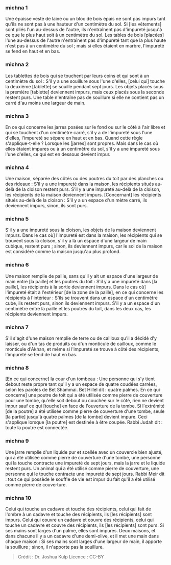 
### michna 1
Une épaisse veste de laine ou un bloc de bois épais ne sont pas impurs tant qu'ils ne sont pas à une hauteur d'un centimètre du sol. Si [les vêtements] sont pliés l'un au-dessus de l'autre, ils n'entraînent pas d'impureté jusqu'à ce que le plus haut soit à un centimètre du sol. Les tables de bois [placées] l'une au-dessus de l'autre n'entraînent pas d'impureté tant que la plus haute n'est pas à un centimètre du sol ; mais si elles étaient en marbre, l'impureté se fend en haut et en bas.

### michna 2
Les tablettes de bois qui se touchent par leurs coins et qui sont à un centimètre du sol : S'il y a une souillure sous l'une d'elles, [celui qui] touche la deuxième [tablette] se souille pendant sept jours. Les objets placés sous la première [tablette] deviennent impurs, mais ceux placés sous la seconde restent purs. Une table n'entraîne pas de souillure si elle ne contient pas un carré d'au moins une largeur de main.

### michna 3
En ce qui concerne les jarres posées sur le fond ou sur le côté à l'air libre et qui se touchent d'un centimètre carré, s'il y a de l'impureté sous l'une d'elles, l'impureté se sépare en haut et en bas. Quand cette règle s'applique-t-elle ? Lorsque les [jarres] sont propres. Mais dans le cas où elles étaient impures ou à un centimètre du sol, s'il y a une impureté sous l'une d'elles, ce qui est en dessous devient impur.

### michna 4
Une maison, séparée des côtés ou des poutres du toit par des planches ou des rideaux : S'il y a une impureté dans la maison, les récipients situés au-delà de la cloison restent purs. S'il y a une impureté au-delà de la cloison, les récipients de la maison deviennent impurs.  [Concernant] les récipients situés au-delà de la cloison : S'il y a un espace d'un mètre carré, ils deviennent impurs, sinon, ils sont purs.

### michna 5
S'il y a une impureté sous la cloison, les objets de la maison deviennent impurs. Dans le cas où] l'impureté est dans la maison, les récipients qui se trouvent sous la cloison, s'il y a là un espace d'une largeur de main cubique, restent purs ; sinon, ils deviennent impurs, car le sol de la maison est considéré comme la maison jusqu'au plus profond.

### michna 6
Une maison remplie de paille, sans qu'il y ait un espace d'une largeur de main entre [la paille] et les poutres du toit : S'il y a une impureté dans [la paille], les récipients à la sortie deviennent impurs. Dans le cas où] l'impureté était à l'extérieur [de la zone de la paille], en ce qui concerne les récipients à l'intérieur : S'ils se trouvent dans un espace d'un centimètre cube, ils restent purs, sinon ils deviennent impurs. S'il y a un espace d'un centimètre entre la paille et les poutres du toit, dans les deux cas, les récipients deviennent impurs.

### michna 7
S'il s'agit d'une maison remplie de terre ou de cailloux qu'il a décidé d'y laisser, ou d'un tas de produits ou d'un monticule de cailloux, comme le monticule d'Akhan, et même si l'impureté se trouve à côté des récipients, l'impureté se fend de haut en bas.

### michna 8
[En ce qui concerne] la cour d'un tombeau : Une personne qui s'y tient debout reste propre tant qu'il y a un espace de quatre coudées carrées, selon les paroles de Bet Shammai. Bet Hillel dit : quatre palmes. En ce qui concerne] une poutre de toit qui a été utilisée comme pierre de couverture pour une tombe, qu'elle soit debout ou couchée sur le côté, rien ne devient impur sauf ce qui [touche] en face de l'ouverture de la tombe. Si l'extrémité [de la poutre] a été utilisée comme pierre de couverture d'une tombe, seule [la partie] jusqu'à quatre palmes [de la tombe] devient impure. Ceci s'applique lorsque [la poutre] est destinée à être coupée. Rabbi Judah dit : toute la poutre est connectée.

### michna 9
Une jarre remplie d'un liquide pur et scellée avec un couvercle bien ajusté, qui a été utilisée comme pierre de couverture d'une tombe, une personne qui la touche contracte une impureté de sept jours, mais la jarre et le liquide restent purs. Un animal qui a été utilisé comme pierre de couverture, une personne qui le touche contracte une impureté de sept jours. Rabbi Meir dit : tout ce qui possède le souffle de vie est impur du fait qu'il a été utilisé comme pierre de couverture.

### michna 10
Celui qui touche un cadavre et touche des récipients, celui qui fait de l'ombre à un cadavre et touche des récipients, ils [les récipients] sont impurs. Celui qui couvre un cadavre et couvre des récipients, celui qui touche un cadavre et couvre des récipients, ils [les récipients] sont purs. Si ses mains sont larges d'un palme, elles sont impures. Deux maisons, et dans chacune il y a un cadavre d'une demi-olive, et il met une main dans chaque maison : Si ses mains sont larges d'une largeur de main, il apporte la souillure ; sinon, il n'apporte pas la souillure.

>Crédit : Dr. Joshua Kulp
>Licence : CC-BY